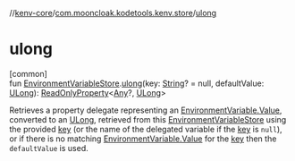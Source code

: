 //[kenv-core](../../index.md)/[com.mooncloak.kodetools.kenv.store](index.md)/[ulong](ulong.md)

# ulong

[common]\
fun [EnvironmentVariableStore](-environment-variable-store/index.md).[ulong](ulong.md)(key: [String](https://kotlinlang.org/api/core/kotlin-stdlib/kotlin/-string/index.html)? = null, defaultValue: [ULong](https://kotlinlang.org/api/core/kotlin-stdlib/kotlin/-u-long/index.html)): [ReadOnlyProperty](https://kotlinlang.org/api/core/kotlin-stdlib/kotlin.properties/-read-only-property/index.html)&lt;[Any](https://kotlinlang.org/api/core/kotlin-stdlib/kotlin/-any/index.html)?, [ULong](https://kotlinlang.org/api/core/kotlin-stdlib/kotlin/-u-long/index.html)&gt;

Retrieves a property delegate representing an [EnvironmentVariable.Value](../com.mooncloak.kodetools.kenv/-environment-variable/-value/index.md), converted to an [ULong](https://kotlinlang.org/api/core/kotlin-stdlib/kotlin/-u-long/index.html), retrieved from this [EnvironmentVariableStore](-environment-variable-store/index.md) using the provided [key](ulong.md) (or the name of the delegated variable if the [key](ulong.md) is `null`), or if there is no matching [EnvironmentVariable.Value](../com.mooncloak.kodetools.kenv/-environment-variable/-value/index.md) for the [key](ulong.md) then the `defaultValue` is used.
